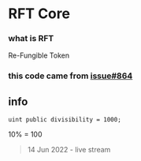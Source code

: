 # RFT Core
### what is RFT
Re-Fungible Token

### this code came from [issue#864](https://github.com/ethereum/EIPs/issues/864) 

## info
`uint public divisibility = 1000; `

10% = 100

> 14 Jun 2022 - live stream
